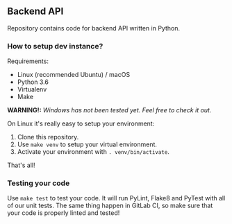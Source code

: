 Backend API
-----------

Repository contains code for backend API written in Python.

### How to setup dev instance?
Requirements:
- Linux (recommended Ubuntu) / macOS
- Python 3.6
- Virtualenv
- Make

**WARNING!:** *Windows has not been tested yet. Feel free to check it out.*

On Linux it's really easy to setup your environment:
1. Clone this repository.
2. Use `make venv` to setup your virtual environment.
3. Activate your environment with `. venv/bin/activate`.

That's all!

### Testing your code
Use `make test` to test your code. It will run PyLint, Flake8 and PyTest
 with all of our unit tests. The same thing happen in GitLab CI, so make
 sure that your code is properly linted and tested!

